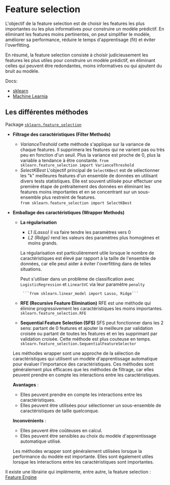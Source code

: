 
# Feature selection

L'objectif de la feature selection est de choisir les features les plus importantes ou les plus informatives pour construire un modèle prédictif. En éliminant les features moins pertinentes, on peut simplifier le modèle, améliorer sa performance, réduire le temps d'apprentisage (fit) et éviter l'overfitting.


En résumé, la feature selection consiste à choisir judicieusement les features les plus utiles pour construire un modèle prédictif, en éliminant celles qui peuvent être redondantes, moins informatives ou qui ajoutent du bruit au modèle.

Docs:
- [sklearn](https://scikit-learn.org/stable/modules/feature_selection.html)
- [Machine Learnia](https://www.youtube.com/watch?v=T4nZDuakYlU)

## Les différentes méthodes
Package [```sklearn.feature_selection```](https://scikit-learn.org/stable/modules/classes.html#module-sklearn.feature_selection)
-  **Filtrage des caractéristiques (Filter Methods)**
	- *VarianceTreshold* cette méthode s'applique sur la variance de chaque features. Il supprimera les features qui ne varient pas ou très peu en fonction d'un seuil. Plus la variance est proche de 0, plus la variable a tendance à être constante.
  ```from sklearn.feature_selection import VarianceThreshold```
	- *SelectKBest* L'objectif principal de `SelectKBest` est de sélectionner les "k" meilleures features d'un ensemble de données en utilisant divers tests statistiques. Elle est souvent utilisée pour effectuer une première étape de prétraitement des données en éliminant les features moins importantes et en se concentrant sur un sous-ensemble plus restreint de features.  
  ```from sklearn.feature_selection import SelectKBest```

-  **Emballage des caractéristiques (Wrapper Methods)**
	-  **La régularisation**

		-  *L1 (Lasso)* il va faire tendre les paramètres vers 0
		-  *L2 (Ridge)* rend les valeurs des paramètres plus homogènes et moins grands.

		La régularisation est particulièrement utile lorsque le nombre de caractéristiques est élevé par rapport à la taille de l'ensemble de données, car elle peut aider à éviter l'overfitting dans de telles situations.

		Peut s'utiliser dans un problème de classification avec `LogisticRegression` et `LinearSVC` via leur paramètre `penalty`

			```from sklearn.linear_model import Lasso, Ridge```

	- **RFE (Recursive Feature Elimination)**
	RFE est une méthode qui élimine progressivement les caractéristiques les moins importantes.
	```sklearn.feature_selection.RFE```
	- **Sequential Feature Selection (SFS)**
	SFS peut fonctionner dans les 2 sens: partant de 0 features et ajouter la meilleure par validation croisée ou partant de toutes les features et en les supprimant par validation croisée. Cette méthode est plus couteuse en temps.
	```sklearn.feature_selection.SequentialFeatureSelector```

	Les méthodes wrapper sont une approche de la sélection de caractéristiques qui utilisent un modèle d'apprentissage automatique pour évaluer l'importance des caractéristiques. Ces méthodes sont généralement plus efficaces que les méthodes de filtrage, car elles peuvent prendre en compte les interactions entre les caractéristiques.

	**Avantages** :

	- Elles peuvent prendre en compte les interactions entre les caractéristiques.
	- Elles peuvent être utilisées pour sélectionner un sous-ensemble de caractéristiques de taille quelconque.

	**Inconvénients** :

	- Elles peuvent être coûteuses en calcul.
	- Elles peuvent être sensibles au choix du modèle d'apprentissage automatique utilisé.

	Les méthodes wrapper sont généralement utilisées lorsque la performance du modèle est importante. Elles sont également utiles lorsque les interactions entre les caractéristiques sont importantes.

Il existe une librairie qui implémente, entre autre, la feature selection : 
[Feature Engine](https://feature-engine.trainindata.com/en/latest/api_doc/selection/index.html)
